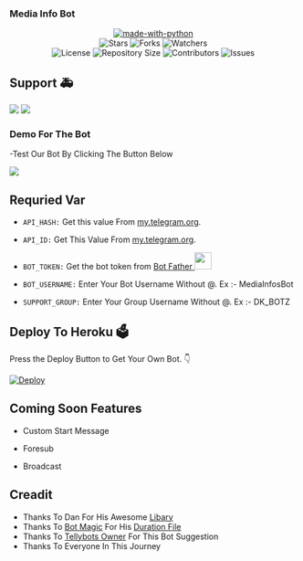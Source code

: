 ### Media Info Bot

<p align="center">
<a href="https://python.org"><img src="http://forthebadge.com/images/badges/made-with-python.svg" alt="made-with-python"></a>
<br>
    <img src="https://img.shields.io/github/stars/DKBOTZHELP/Media-Info-Bot?style=for-the-badge" alt="Stars">
    <img src="https://img.shields.io/github/forks/DKBOTZHELP/Media-Info-Bot?style=for-the-badge" alt="Forks">
    <img src="https://img.shields.io/github/watchers/DKBOTZHELP/Media-Info-Bot?style=for-the-badge" alt="Watchers"> 
<br>
    <img src="https://img.shields.io/github/license/DKBOTZHELP/Media-Info-Bot?style=for-the-badge" alt="License">
    <img src="https://img.shields.io/github/repo-size/DKBOTZHELP/Media-Info-Bot?style=for-the-badge" alt="Repository Size">
    <img src="https://img.shields.io/github/contributors/DKBOTZHELP/Media-Info-Bot?style=for-the-badge" alt="Contributors">
    <img src="https://img.shields.io/github/issues/DKBOTZHELP/Media-Info-Bot?style=for-the-badge" alt="Issues">
</p>  

## Support 🚑
<a href="https://t.me/DKBOTZ"><img src="https://img.shields.io/badge/Join-Telegram%20Channel-red.svg?logo=Telegram"></a>
<a href="https://t.me/DK_BOTZ"><img src="https://img.shields.io/badge/Join-Telegram%20Group-blue.svg?logo=telegram"></a>

###  Demo For The Bot
-Test Our Bot By Clicking The Button Below 

<a href="http://t.me/MediaInfosBot"><img src="https://img.shields.io/badge/Media%20Info%20Bot-orange"></a>
<br>

## Requried Var

- `API_HASH:` Get this value From [my.telegram.org](https://my.telegram.org).

- `API_ID:` Get This Value From [my.telegram.org](https://my.telegram.org).

- `BOT_TOKEN:` Get the bot token from [Bot Father <img src="https://telegra.ph/file/8d80c13110506bf1cb58e.jpg" width="30" height="30">](https://telegram.dog/BotFather)

- `BOT_USERNAME:` Enter Your Bot Username Without @. Ex :- MediaInfosBot

- `SUPPORT_GROUP:` Enter Your Group Username Without @. Ex :- DK_BOTZ


## Deploy To Heroku 🗳
Press the Deploy Button to Get Your Own Bot. 👇

[![Deploy](https://www.herokucdn.com/deploy/button.svg)](https://heroku.com/deploy?template=https://github.com/Tellybots/MediaInfoBot-)


## Coming Soon Features

- Custom Start Message

- Foresub

- Broadcast

## Creadit
 - Thanks To Dan For His Awesome [Libary](https://github.com/pyrogram/pyrogram)
 - Thanks To [Bot Magic](https://t.me/BotMagicChatBot) For His [Duration File](https://github.com/DKBOTZHELP/Media-Info-Bot/bob/main/dkbotz/Duration.py)
 - Thanks To [Tellybots Owner](https://t.me/Tellybots) For This Bot Suggestion
 - Thanks To Everyone In This Journey
